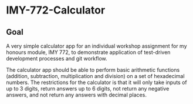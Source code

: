 # IMY-772-Calculator
## Goal
A very simple calculator app for an individual workshop assignment for my honours module, IMY 772, to demonstrate application of test-driven development processes and git workflow.  

The calculator app should be able to perform basic arithmetic functions (addition, subtraction, multiplication and division) on a set of hexadecimal numbers. The restrictions for the calculator is that it will only take inputs of up to 3 digits, return answers up to 6 digits, not return any negative answers, and not return any answers with decimal places.

